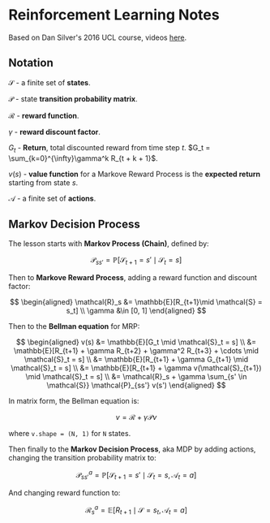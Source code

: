 # Reinforcement Learning Notes 

Based on Dan Silver's 2016 UCL course, videos [here](#https://www.youtube.com/playlist?list=PLqYmG7hTraZDM-OYHWgPebj2MfCFzFObQ).

## Notation

$\mathcal{S}$ - a finite set of **states**.

$\mathcal{P}$ - state **transition probability matrix**.

$\mathcal{R}$ - **reward function**.

$\gamma$ - **reward discount factor**.

$G_t$ - **Return**, total discounted reward from time step $t$. $G_t = \sum_{k=0}^{\infty}\gamma^k R_{t + k + 1}$.

$v(s)$ - **value function** for a Markove Reward Process is the **expected return** starting from state $s$.

$\mathcal{A}$ - a finite set of **actions**.

## Markov Decision Process

The lesson starts with **Markov Process (Chain)**, defined by:

$$\mathcal{P}_{ss'} = \mathbb{P}[\mathcal{S}_{t+1} = s' \mid \mathcal{S}_t = s] $$

Then to **Markove Reward Process**, adding a reward function and discount factor:

$$
\begin{aligned}
\mathcal{R}_s &= \mathbb{E}[R_{t+1}\mid \mathcal{S} = s_t] \\
\gamma &\in [0, 1]
\end{aligned}
$$

Then to the **Bellman equation** for MRP:

$$ 
\begin{aligned}
v(s) &= \mathbb{E}[G_t \mid \mathcal{S}_t = s] \\
&= \mathbb{E}[R_{t+1} + \gamma R_{t+2} + \gamma^2 R_{t+3} + \cdots \mid \mathcal{S}_t = s] \\
&= \mathbb{E}[R_{t+1} + \gamma G_{t+1} \mid \mathcal{S}_t = s] \\
&= \mathbb{E}[R_{t+1} + \gamma v(\mathcal{S}_{t+1}) \mid \mathcal{S}_t = s] \\
&= \mathcal{R}_s + \gamma \sum_{s' \in \mathcal{S}} \mathcal{P}_{ss'} v(s')
\end{aligned}
$$

In matrix form, the Bellman equation is:

$$ v = \mathcal{R} + \gamma \mathcal{P} v $$

where `v.shape = (N, 1)` for `N` states.

Then finally to the **Markov Decision Process**, aka MDP by adding actions, changing the transition probability matrix to:

$$\mathcal{P}^a_{ss'} = \mathbb{P}[\mathcal{S}_{t+1} = s' \mid \mathcal{S}_t = s, \mathcal{A}_t = a] $$

And changing reward function to:

$$\mathcal{R}^a_s = \mathbb{E}[R_{t+1} \mid \mathcal{S} = s_t, \mathcal{A}_t = a] $$

